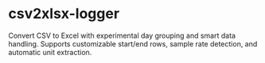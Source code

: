 # csv2xlsx-logger
Convert CSV to Excel with experimental day grouping and smart data handling. Supports customizable start/end rows, sample rate detection, and automatic unit extraction.
